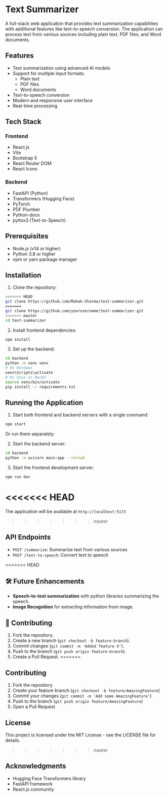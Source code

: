 # Text Summarizer

A full-stack web application that provides text summarization capabilities with additional features like text-to-speech conversion. The application can process text from various sources including plain text, PDF files, and Word documents.

## Features

- Text summarization using advanced AI models
- Support for multiple input formats:
  - Plain text
  - PDF files
  - Word documents
- Text-to-speech conversion
- Modern and responsive user interface
- Real-time processing

## Tech Stack

### Frontend
- React.js
- Vite
- Bootstrap 5
- React Router DOM
- React Icons

### Backend
- FastAPI (Python)
- Transformers (Hugging Face)
- PyTorch
- PDF Plumber
- Python-docx
- pyttsx3 (Text-to-Speech)

## Prerequisites

- Node.js (v14 or higher)
- Python 3.8 or higher
- npm or yarn package manager

## Installation

1. Clone the repository:
```bash
<<<<<<< HEAD
git clone https://github.com/Mahak-Sharma/text-summarizer.git
=======
git clone https://github.com/yourusername/text-summarizer.git
>>>>>>> master
cd text-summarizer
```

2. Install frontend dependencies:
```bash
npm install
```

3. Set up the backend:
```bash
cd backend
python -m venv venv
# On Windows
venv\Scripts\activate
# On Unix or MacOS
source venv/bin/activate
pip install -r requirements.txt
```

## Running the Application

1. Start both frontend and backend servers with a single command:
```bash
npm start
```

Or run them separately:

2. Start the backend server:
```bash
cd backend
python -m uvicorn main:app --reload
```

3. Start the frontend development server:
```bash
npm run dev
```

<<<<<<< HEAD
=======
The application will be available at `http://localhost:5173`

>>>>>>> master
## API Endpoints

- `POST /summarize`: Summarize text from various sources
- `POST /text-to-speech`: Convert text to speech

<<<<<<< HEAD
## 🛠 Future Enhancements
- **Speech-to-text summarization** with python libraries summarizing the speech.
- **Image Recognition** for extracting information from image.

## 🤝 Contributing
1. Fork the repository.
2. Create a new branch (`git checkout -b feature-branch`).
3. Commit changes (`git commit -m 'Added feature X'`).
4. Push to the branch (`git push origin feature-branch`).
5. Create a Pull Request.
=======
## Contributing

1. Fork the repository
2. Create your feature branch (`git checkout -b feature/AmazingFeature`)
3. Commit your changes (`git commit -m 'Add some AmazingFeature'`)
4. Push to the branch (`git push origin feature/AmazingFeature`)
5. Open a Pull Request

## License

This project is licensed under the MIT License - see the LICENSE file for details.
>>>>>>> master

## Acknowledgments

- Hugging Face Transformers library
- FastAPI framework
- React.js community
